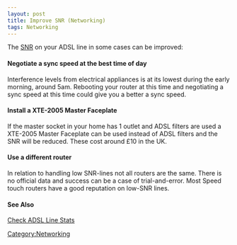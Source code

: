 ```yaml
---
layout: post 
title: Improve SNR (Networking)
tags: Networking
---
```


The
[SNR](Check_ADSL_Line_Stats_(Networking)#SNR_/_SNR_Margin "wikilink") on
your ADSL line in some cases can be improved:

#### Negotiate a sync speed at the best time of day

Interference levels from electrical appliances is at its lowest during
the early morning, around 5am. Rebooting your router at this time and
negotiating a sync speed at this time could give you a better a sync
speed.

#### Install a XTE-2005 Master Faceplate

If the master socket in your home has 1 outlet and ADSL filters are used
a XTE-2005 Master Faceplate can be used instead of ADSL filters and the
SNR will be reduced. These cost around £10 in the UK.

#### Use a different router

In relation to handling low SNR-lines not all routers are the same.
There is no official data and success can be a case of trial-and-error.
Most Speed touch routers have a good reputation on low-SNR lines.

#### See Also

[Check ADSL Line Stats](Check_ADSL_Line_Stats_(Networking) "wikilink")

[Category:Networking](Category:Networking "wikilink")
